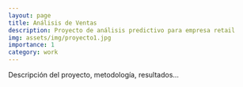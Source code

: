 ```yaml
---
layout: page
title: Análisis de Ventas
description: Proyecto de análisis predictivo para empresa retail
img: assets/img/proyecto1.jpg
importance: 1
category: work
---
```


Descripción del proyecto, metodología, resultados...
